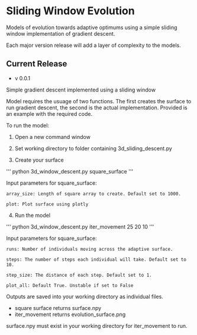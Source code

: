 # Sliding Window Evolution
Models of evolution towards adaptive optimums using a simple sliding window implementation of gradient descent.

Each major version release will add a layer of complexity to the models. 

## Current Release

* v 0.0.1

Simple gradient descent implemented using a sliding window

Model requires the usuage of two functions. The first creates the surface to run gradient descent, the second is the actual implementation.
Provided is an example with the required code.

To run the model:

1) Open a new command window


2) Set working directory to folder containing 3d_sliding_descent.py


3) Create your surface

'''
python 3d_window_descent.py square_surface
'''

Input parameters for square_surface:

    array_size: Length of square array to create. Default set to 1000.
    
    plot: Plot surface using plotly
    

4) Run the model

'''
python 3d_window_descent.py iter_movement 25 20 10
'''

Input parameters for square_surface:

    runs: Number of individuals moving across the adaptive surface.
    
    steps: The number of steps each individual will take. Default set to 10.
    
    step_size: The distance of each step. Default set to 1.
    
    plot_all: Default True. Unstable if set to False
    

Outputs are saved into your working directory as individual files.

* square surface returns surface.npy
* iter_movement returns evolution_surface.png 

surface.npy must exist in your working directory for iter_movement to run.
